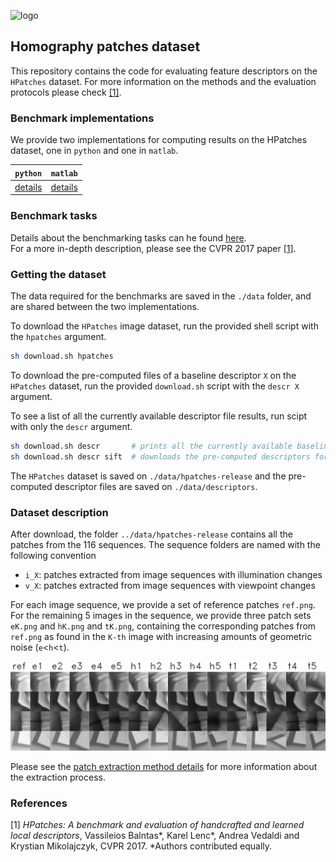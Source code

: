 ![logo](https://hpatches.github.io/assets/hpatches-logo.png "logo") 
## Homography patches dataset 

This repository contains the code for evaluating feature descriptors
on the `HPatches` dataset. For more information on the methods and the
evaluation protocols please check [[1]](#refs).

### Benchmark implementations

We provide two implementations for computing results on the HPatches
dataset, one in `python` and one in `matlab`.

| `python`        |   `matlab`  |
| ------------- |:-------------:|
|  [details](python/readme.md) | [details](matlab/README.md) |

### Benchmark tasks

Details about the benchmarking tasks can he found
[here](docs/tasks.md).  
For a more in-depth description, please see the CVPR
2017 paper [[1]](#refs).

### Getting the dataset

The data required for the benchmarks are saved in the `./data` folder,
and are shared between the two implementations.

To download the `HPatches` image dataset, run the provided shell script
with the `hpatches` argument.

``` bash
sh download.sh hpatches
```
To download the pre-computed files of a baseline descriptor `X` on the
`HPatches` dataset, run the provided `download.sh` script with the
`descr X` argument.  

To see a list of all the currently available descriptor file results,
run scipt with only the `descr` argument.

``` bash sh 
sh download.sh descr       # prints all the currently available baseline pre-computed descriptors
sh download.sh descr sift  # downloads the pre-computed descriptors for sift
```

The `HPatches` dataset is saved on `./data/hpatches-release` and the pre-computed descriptor files are saved on `./data/descriptors`.


### Dataset description

After download, the folder `../data/hpatches-release` contains all the
patches from the 116 sequences. The sequence folders are named with
the following convention

* `i_X`: patches extracted from image sequences with illumination changes
* `v_X`: patches extracted from image sequences with viewpoint changes

For each image sequence, we provide a set of reference patches
`ref.png`. For the remaining 5 images in the sequence, we provide
three patch sets `eK.png` and `hK.png` and `tK.png`, containing the
corresponding patches from `ref.png` as found in the `K-th` image with
increasing amounts of geometric noise (`e`<`h`<`t`).

![patches](./python/utils/imgs/patches.png "patches") 

Please see the [patch extraction method details](./python/utils/docs/extraction.md) for more
information about the extraction process. 



### References
<a name="refs"></a>

[1] *HPatches: A benchmark and evaluation of handcrafted and learned local descriptors*, Vassileios Balntas*, Karel Lenc*, Andrea Vedaldi and Krystian Mikolajczyk, CVPR 2017.
*Authors contributed equally.
